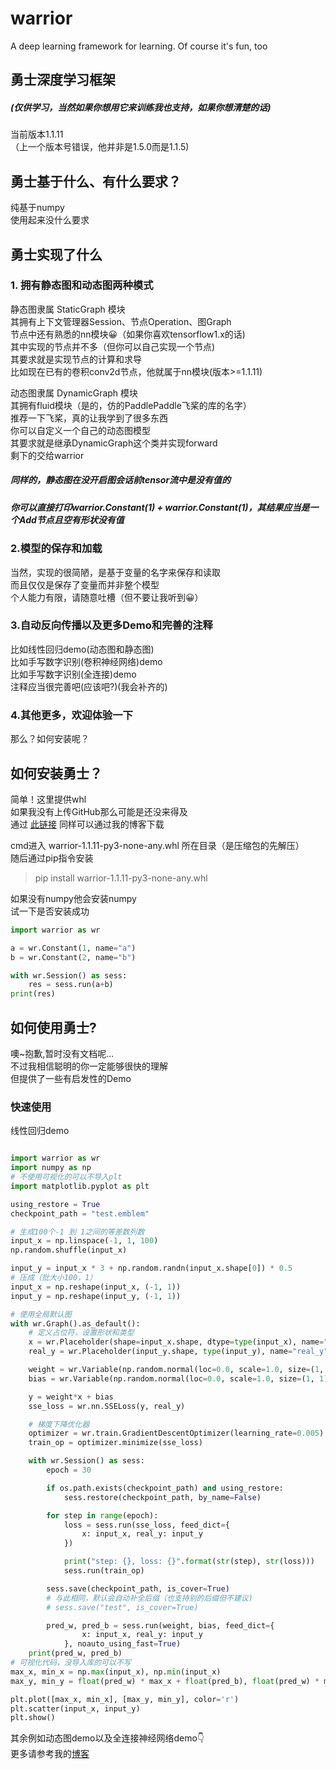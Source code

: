 ﻿# warrior
 A deep learning framework for learning. Of course it's fun, too

## 勇士深度学习框架
##### (仅供学习，当然如果你想用它来训练我也支持，如果你想清楚的话)
当前版本1.1.11</br>
（上一个版本号错误，他并非是1.5.0而是1.1.5)</br>

## 勇士基于什么、有什么要求？

纯基于numpy</br>
使用起来没什么要求</br>

## 勇士实现了什么

### 1. 拥有静态图和动态图两种模式
静态图隶属 StaticGraph 模块</br>
其拥有上下文管理器Session、节点Operation、图Graph</br>
节点中还有熟悉的nn模块😀（如果你喜欢tensorflow1.x的话)</br>
其中实现的节点并不多（但你可以自己实现一个节点)</br>
其要求就是实现节点的计算和求导</br>
比如现在已有的卷积conv2d节点，他就属于nn模块(版本>=1.1.11)</br>

动态图隶属 DynamicGraph 模块</br>
其拥有fluid模块（是的，仿的PaddlePaddle飞桨的库的名字）</br>
推荐一下飞桨，真的让我学到了很多东西</br>
你可以自定义一个自己的动态图模型</br>
其要求就是继承DynamicGraph这个类并实现forward</br>
剩下的交给warrior</br>

##### 同样的，静态图在没开启图会话前tensor流中是没有值的
##### 你可以直接打印warrior.Constant(1) + warrior.Constant(1)，其结果应当是一个Add节点且空有形状没有值

### 2.模型的保存和加载

当然，实现的很简陋，是基于变量的名字来保存和读取</br>
而且仅仅是保存了变量而并非整个模型</br>
个人能力有限，请随意吐槽（但不要让我听到😀）</br>

### 3.自动反向传播以及更多Demo和完善的注释
比如线性回归demo(动态图和静态图)</br>
比如手写数字识别(卷积神经网络)demo</br>
比如手写数字识别(全连接)demo</br>
注释应当很完善吧(应该吧?)(我会补齐的)</br>


### 4.其他更多，欢迎体验一下
那么？如何安装呢？</br>


## 如何安装勇士？
简单！这里提供whl</br>
如果我没有上传GitHub那么可能是还没来得及</br>
通过 [此链接](https://www.nullius.cn/wp-content/uploads/2020/07/warrior-1.1.11-py3-none-any.zip) 同样可以通过我的博客下载</br>

cmd进入 warrior-1.1.11-py3-none-any.whl 所在目录（是压缩包的先解压）</br>
随后通过pip指令安装</br>
> pip install warrior-1.1.11-py3-none-any.whl

如果没有numpy他会安装numpy</br>
试一下是否安装成功</br>

```python
import warrior as wr

a = wr.Constant(1, name="a")
b = wr.Constant(2, name="b")

with wr.Session() as sess:
    res = sess.run(a+b)
print(res)

```

## 如何使用勇士?

噢~抱歉,暂时没有文档呢... </br>
不过我相信聪明的你一定能够很快的理解</br>
但提供了一些有启发性的Demo</br>

### 快速使用
线性回归demo

```python

import warrior as wr
import numpy as np
# 不使用可视化的可以不导入plt
import matplotlib.pyplot as plt

using_restore = True
checkpoint_path = "test.emblem"

# 生成100个-1 到 1之间的等差数列数
input_x = np.linspace(-1, 1, 100)
np.random.shuffle(input_x)

input_y = input_x * 3 + np.random.randn(input_x.shape[0]) * 0.5
# 压成（批大小100，1）
input_x = np.reshape(input_x, (-1, 1))
input_y = np.reshape(input_y, (-1, 1))

# 使用全局默认图
with wr.Graph().as_default():
    # 定义占位符，设置形状和类型
    x = wr.Placeholder(shape=input_x.shape, dtype=type(input_x), name="x")
    real_y = wr.Placeholder(input_y.shape, type(input_y), name="real_y")

    weight = wr.Variable(np.random.normal(loc=0.0, scale=1.0, size=(1, 1)), name="weight")
    bias = wr.Variable(np.random.normal(loc=0.0, scale=1.0, size=(1, 1)), name="bias")

    y = weight*x + bias
    sse_loss = wr.nn.SSELoss(y, real_y)

    # 梯度下降优化器
    optimizer = wr.train.GradientDescentOptimizer(learning_rate=0.005)
    train_op = optimizer.minimize(sse_loss)

    with wr.Session() as sess:
        epoch = 30

        if os.path.exists(checkpoint_path) and using_restore:
            sess.restore(checkpoint_path, by_name=False)

        for step in range(epoch):
            loss = sess.run(sse_loss, feed_dict={
                x: input_x, real_y: input_y
            })

            print("step: {}, loss: {}".format(str(step), str(loss)))
            sess.run(train_op)

        sess.save(checkpoint_path, is_cover=True)
        # 与此相同，默认会自动补全后缀（也支持别的后缀但不建议)
        # sess.save("test", is_cover=True)

        pred_w, pred_b = sess.run(weight, bias, feed_dict={
                x: input_x, real_y: input_y
            }, noauto_using_fast=True)
    print(pred_w, pred_b)
# 可视化代码，没导入库的可以不写
max_x, min_x = np.max(input_x), np.min(input_x)
max_y, min_y = float(pred_w) * max_x + float(pred_b), float(pred_w) * min_x + float(pred_b)

plt.plot([max_x, min_x], [max_y, min_y], color='r')
plt.scatter(input_x, input_y)
plt.show()

```
其余例如动态图demo以及全连接神经网络demo👇</br>
更多请参考我的[博客](https://www.nullius.cn/archives/314)
